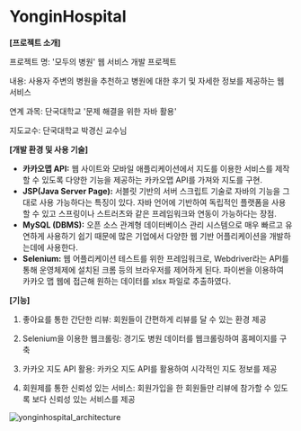 # YonginHospital

**[프로젝트 소개]**

프로젝트 명: '모두의 병원' 웹 서비스 개발 프로젝트

내용: 사용자 주변의 병원을 추천하고 병원에 대한 후기 및 자세한 정보를 제공하는 웹 서비스

연계 과목: 단국대학교 '문제 해결을 위한 자바 활용' 

지도교수: 단국대학교 박경신 교수님


**[개발 환경 및 사용 기술]**

- **카카오맵 API:** 웹 사이트와 모바일 애플리케이션에서 지도를 이용한 서비스를 제작할 수 있도록 다양한 기능을 제공하는 카카오맵 API를 가져와 지도를 구현.
- **JSP(Java Server Page):** 서블릿 기반의 서버 스크립트 기술로 자바의 기능을 그대로 사용 가능하다는 특징이 있다. 자바 언어에 기반하여 독립적인 플랫폼을 사용할 수 있고 스프링이나 스트러츠와 같은 프레임워크와 연동이 가능하다는 장점.
- **MySQL (DBMS):** 오픈 소스 관계형 데이터베이스 관리 시스템으로 매우 빠르고 유연하게 사용하기 쉽기 때문에 많은 기업에서 다양한 웹 기반 어플리케이션을 개발하는데에 사용한다.
- **Selenium:** 웹 어플리케이션 테스트를 위한 프레임워크로, Webdriver라는 API를 통해 운영체제에 설치된 크롬 등의 브라우저를 제어하게 된다. 파이썬을 이용하여 카카오 맵 웹에 접근해 원하는 데이터를 xlsx 파일로 추출하였다.

**[기능]**

1) 좋아요를 통한 간단한 리뷰: 회원들이 간편하게 리뷰를 달 수 있는 환경 제공 

2) Selenium을 이용한 웹크롤링: 경기도 병원 데이터를 웹크롤링하여 홈페이지를 구축

3) 카카오 지도 API 활용: 카카오 지도 API를 활용하여 시각적인 지도 정보를 제공 

4) 회원제를 통한 신뢰성 있는 서비스: 회원가입을 한 회원들만 리뷰에 참가할 수 있도록 보다 신뢰성 있는 서비스를 제공

![yonginhospital_architecture](https://github.com/juliajh/YonginHospital/assets/86089810/e5a25b31-c582-482a-b2f8-83cb5e3f7a42)

